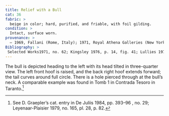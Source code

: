 ```yaml
---
title: Relief with a Bull
cat: 36
fabric: >
  beige in color; hard, purified, and friable, with foil gilding.
condition: > 
  Intact, surface worn.
provenance: > 
  – 1969, Fallani (Rome, Italy); 1971, Royal Athena Galleries (New York, New York), sold to the J. Paul Getty Museum, 1971.
Bibliography: >
 Selected Works1971, no. 62; Kingsley 1976, p. 14, fig. 41; Lullies 1977, pp. 247–51, no. 3. 
---
```

The bull is depicted heading to the left with its head tilted in
three-quarter view. The left front hoof is raised, and the back right
hoof extends forward; the tail curves around full circle. There is a
hole pierced through at the bull’s neck. A comparable example was found
in Tomb 1 in Contrada Tesoro in Taranto.[^1]

[^1]: See D. Graepler’s cat. entry in <span
    class="smcaps">De Juliis</span> 1984, pp. 393–96 ,
    no. 29; <span
    class="smcaps">Leyenaar-Plaisier</span> 1979, no.
    165, pl. 28, p. 82.

